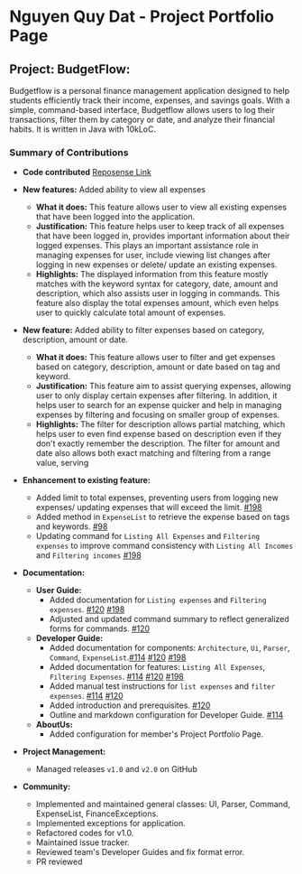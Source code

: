# Nguyen Quy Dat - Project Portfolio Page

## Project: BudgetFlow:
Budgetflow is a personal finance management application designed to help students efficiently track their income,
expenses, and savings goals. With a simple, command-based interface, Budgetflow allows users to log their transactions,
filter them by category or date, and analyze their financial habits. It is written in Java with 10kLoC.

### Summary of Contributions
* __Code contributed__ [Reposense Link](https://nus-cs2113-ay2425s2.github.io/tp-dashboard/?search=quydatnguyen&breakdown=true)
* __New features:__ Added ability to view all expenses
  * __What it does:__ This feature allows user to view all existing expenses that have been logged into the application.
  * __Justification:__ This feature helps user to keep track of all expenses that have been logged in, provides important information about their logged expenses. 
This plays an important assistance role in managing expenses for user, include viewing list changes after logging in new expenses or delete/ update an existing expenses.
  * __Highlights:__ The displayed information from this feature mostly matches with the keyword syntax for category, date, amount and description, which also assists
user in logging in commands. This feature also display the total expenses amount, which even helps user to quickly calculate total amount of expenses. 

* __New feature:__ Added ability to filter expenses based on category, description, amount or date.
  * __What it does:__ This feature allows user to filter and get expenses based on category, description, amount or date based on tag and keyword.
  * __Justification:__ This feature aim to assist querying expenses, allowing user to only display certain expenses after filtering. In addition, it helps user to search
for an expense quicker and help in managing expenses by filtering and focusing on smaller group of expenses. 
  * __Highlights:__ The filter for description allows partial matching, which helps user to even find expense based on description even if they don't exactly remember the description. 
The filter for amount and date also allows both exact matching and filtering from a range value, serving 

* __Enhancement to existing feature:__
  * Added limit to total expenses, preventing users from logging new expenses/ updating expenses that will exceed the limit. [#198](https://github.com/AY2425S2-CS2113-T11a-1/tp/pull/198)
  * Added method in `ExpenseList` to retrieve the expense based on tags and keywords. [#98](https://github.com/AY2425S2-CS2113-T11a-1/tp/pull/98)
  * Updating command for `Listing All Expenses` and `Filtering expenses` to improve command consistency with `Listing All Incomes` and `Filtering incomes` [#198](https://github.com/AY2425S2-CS2113-T11a-1/tp/pull/198)

* __Documentation:__ 
  * __User Guide:__
    * Added documentation for `Listing expenses` and `Filtering expenses`. [#120](https://github.com/AY2425S2-CS2113-T11a-1/tp/pull/120) [#198](https://github.com/AY2425S2-CS2113-T11a-1/tp/pull/198)
    * Adjusted and updated command summary to reflect generalized forms for commands. [#120](https://github.com/AY2425S2-CS2113-T11a-1/tp/pull/120)
  * __Developer Guide:__
    * Added documentation for components: `Architecture`, `Ui`, `Parser`, `Command`, `ExpenseList`.[#114](https://github.com/AY2425S2-CS2113-T11a-1/tp/pull/114) [#120](https://github.com/AY2425S2-CS2113-T11a-1/tp/pull/120) [#198](https://github.com/AY2425S2-CS2113-T11a-1/tp/pull/198) 
    * Added documentation for features: `Listing All Expenses`, `Filtering Expenses`. [#114](https://github.com/AY2425S2-CS2113-T11a-1/tp/pull/114) [#120](https://github.com/AY2425S2-CS2113-T11a-1/tp/pull/120) [#198](https://github.com/AY2425S2-CS2113-T11a-1/tp/pull/198)
    * Added manual test instructions for `list expenses` and `filter expenses`.  [#114](https://github.com/AY2425S2-CS2113-T11a-1/tp/pull/114) [#120](https://github.com/AY2425S2-CS2113-T11a-1/tp/pull/120)
    * Added introduction and prerequisites. [#120](https://github.com/AY2425S2-CS2113-T11a-1/tp/pull/120)
    * Outline and markdown configuration for Developer Guide. [#114](https://github.com/AY2425S2-CS2113-T11a-1/tp/pull/114/files)
  * __AboutUs:__
    * Added configuration for member's Project Portfolio Page.

* __Project Management:__
  * Managed releases `v1.0` and `v2.0` on GitHub
* __Community:__
  * Implemented and maintained general classes: UI, Parser, Command, ExpenseList, FinanceExceptions.
  * Implemented exceptions for application.
  * Refactored codes for v1.0.
  * Maintained issue tracker.
  * Reviewed team's Developer Guides and fix format error. 
  * PR reviewed 

